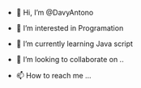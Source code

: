 - 👋 Hi, I’m @DavyAntono
- 👀 I’m interested in 
Programation
- 🌱 I’m currently learning 
Java script 
- 💞️ I’m looking to collaborate on ..

- 📫 How to reach me ...


<!---
DavyAntonio/DavyAntonio is a ✨ special ✨ repository because its `README.md` (this file) appears on your GitHub profile.
You can click the Preview link to take a look at your changes.
--->
